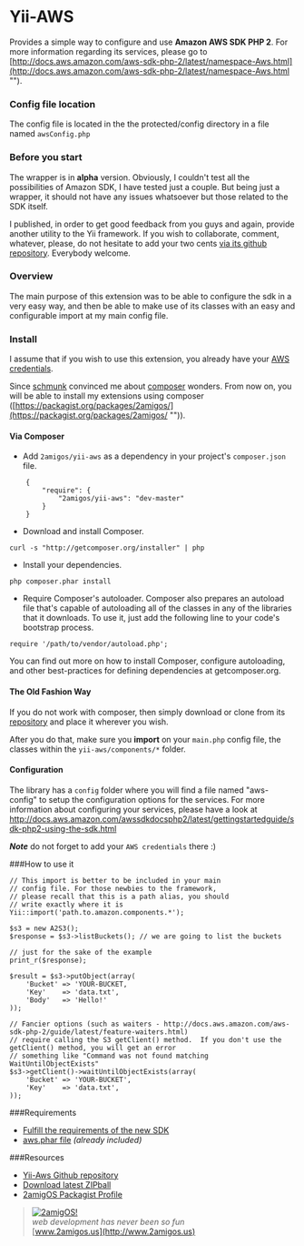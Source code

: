 # Yii-AWS

Provides a simple way to configure and use **Amazon AWS SDK PHP 2**. For more information regarding its services, please go to [http://docs.aws.amazon.com/aws-sdk-php-2/latest/namespace-Aws.html](http://docs.aws.amazon.com/aws-sdk-php-2/latest/namespace-Aws.html "").

### Config file location
The config file is located in the the protected/config directory in a file named `awsConfig.php`

### Before you start
The wrapper is in **alpha** version. Obviously, I couldn't test all the possibilities of Amazon SDK, I have tested just a couple. But being just a wrapper, it should not have any issues whatsoever but those related to the SDK itself. 

I published, in order to get good feedback from you guys and again, provide another utility to the Yii framework. If you wish to collaborate, comment, whatever, please, do not hesitate to add your two cents [via its github repository](https://github.com/2amigos/yii-aws ""). Everybody welcome.

### Overview

The main purpose of this extension was to be able to configure the sdk in a very easy way, and then be able to make use of its classes with an easy and configurable import at my main config file.

### Install
I assume that if you wish to use this extension, you already have your [AWS credentials](http://aws.amazon.com/es/ ""). 

Since [schmunk](https://github.com/schmunk42 "") convinced me about [composer](http://getcomposer.org "") wonders. From now on, you will be able to install my extensions using composer ([https://packagist.org/packages/2amigos/](https://packagist.org/packages/2amigos/ "")). 

#### Via Composer
- Add `2amigos/yii-aws` as a dependency in your project's `composer.json` file.  

```
	{
   		"require": {
      		"2amigos/yii-aws": "dev-master"
   		}
	}
```

- Download and install Composer.  
```
curl -s "http://getcomposer.org/installer" | php
```
- Install your dependencies.  
```
php composer.phar install
```
- Require Composer's autoloader.
Composer also prepares an autoload file that's capable of autoloading all of the classes in any of the libraries that it downloads. To use it, just add the following line to your code's bootstrap process.  
```
require '/path/to/vendor/autoload.php';
```

You can find out more on how to install Composer, configure autoloading, and other best-practices for defining dependencies at getcomposer.org.

#### The Old Fashion Way
If you do not work with composer, then simply download or clone from its [repository](https://github.com/tonydspaniard/yii-aws "") and place it wherever you wish. 

After you do that, make sure you **import** on your `main.php` config file, the classes within the `yii-aws/components/*` folder.

#### Configuration 
The library has a `config` folder where you will find a file named "aws-config" to setup the configuration options for the services. For more information about configuring your services, please have a look at [http://docs.aws.amazon.com/awssdkdocsphp2/latest/gettingstartedguide/sdk-php2-using-the-sdk.html ](http://docs.aws.amazon.com/awssdkdocsphp2/latest/gettingstartedguide/sdk-php2-using-the-sdk.html  "")

***Note*** do not forget to add your `AWS credentials` there :)

###How to use it
~~~
// This import is better to be included in your main
// config file. For those newbies to the framework, 
// please recall that this is a path alias, you should 
// write exactly where it is
Yii::import('path.to.amazon.components.*');

$s3 = new A2S3();
$response = $s3->listBuckets(); // we are going to list the buckets

// just for the sake of the example
print_r($response);

$result = $s3->putObject(array(
    'Bucket' => 'YOUR-BUCKET,
    'Key'    => 'data.txt',
    'Body'   => 'Hello!'
));

// Fancier options (such as waiters - http://docs.aws.amazon.com/aws-sdk-php-2/guide/latest/feature-waiters.html)
// require calling the S3 getClient() method.  If you don't use the getClient() method, you will get an error
// something like "Command was not found matching WaitUntilObjectExists"
$s3->getClient()->waitUntilObjectExists(array(
    'Bucket' => 'YOUR-BUCKET',
    'Key'    => 'data.txt',
));
~~~

###Requirements
- [Fulfill the requirements of the new SDK](http://docs.aws.amazon.com/awssdkdocsphp2/latest/gettingstartedguide/sdk-php2-prep-for-using-the-sdk.html)
- [aws.phar file](http://docs.aws.amazon.com/awssdkdocsphp2/latest/gettingstartedguide/sdk-php2-installing-the-sdk.html#sdk-php2-installing-via-phar) *(already included)*

###Resources  
- [Yii-Aws Github repository](https://github.com/tonydspaniard/yii-aws)  
- [Download latest ZIPball](https://github.com/2amigos/yii-aws/archive/master.zip)
- [2amigOS Packagist Profile](https://packagist.org/packages/2amigos/)

> [![2amigOS!](http://www.gravatar.com/avatar/55363394d72945ff7ed312556ec041e0.png)](http://www.2amigos.us)    
<i>web development has never been so fun</i>  
[www.2amigos.us](http://www.2amigos.us) 

